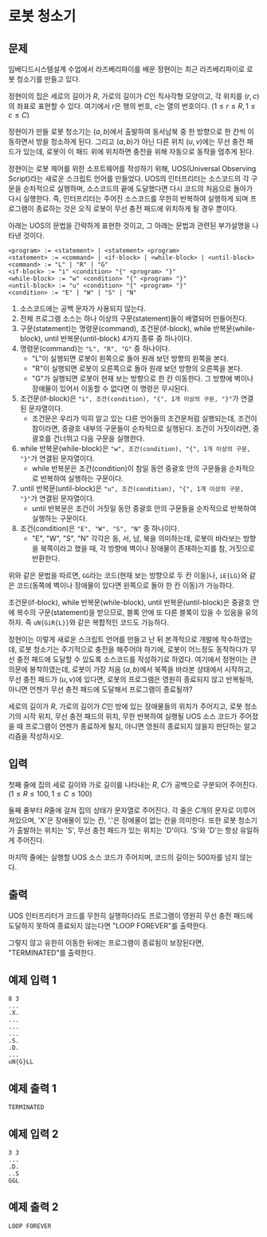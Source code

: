 # 로봇 청소기

## 문제

임베디드시스템설계 수업에서 라즈베리파이를 배운 정현이는 최근 라즈베리파이로 로봇 청소기를 만들고 있다.

정현이의 집은 세로의 길이가 $R$, 가로의 길이가 $C$인 직사각형 모양이고, 각 위치를 $(r, c)$의 좌표로 표현할 수 있다. 여기에서 $r$은 행의 번호, $c$는 열의 번호이다. $(1\leq r \leq R, 1\leq c \leq C)$

정현이가 만들 로봇 청소기는 $(a, b)$에서 출발하여 동서남북 중 한 방향으로 한 칸씩 이동하면서 방을 청소하게 된다. 그리고 $(a, b)$가 아닌 다른 위치 $(u, v)$에는 무선 충전 패드가 있는데, 로봇이 이 패드 위에 위치하면 충전을 위해 자동으로 동작을 멈추게 된다.

정현이는 로봇 제어를 위한 소프트웨어를 작성하기 위해, UOS(Universal Observing Script)라는 새로운 스크립트 언어를 만들었다. UOS의 인터프리터는 소스코드의 각 구문을 순차적으로 실행하며, 소스코드의 끝에 도달했다면 다시 코드의 처음으로 돌아가 다시 실행한다. 즉, 인터프리터는 주어진 소스코드를 무한히 반복하여 실행하게 되며 프로그램이 종료하는 것은 오직 로봇이 무선 충전 패드에 위치하게 될 경우 뿐이다.

아래는 UOS의 문법을 간략하게 표현한 것이고, 그 아래는 문법과 관련된 부가설명을 나타낸 것이다.

```
<program> := <statement> | <statement> <program>
<statement> := <command> | <if-block> | <while-block> | <until-block>
<command> := "L" | "R" | "G"
<if-block> := "i" <condition> "{" <program> "}"
<while-block> := "w" <condition> "{" <program> "}"
<until-block> := "u" <condition> "{" <program> "}"
<condition> := "E" | "W" | "S" | "N"
```

1. 소스코드에는 공백 문자가 사용되지 않는다.
2. 전체 프로그램 소스는 하나 이상의 구문(statement)들이 배열되어 만들어진다.
3. 구문(statement)는 명령문(command), 조건문(if-block), while 반복문(while-block), until 반복문(until-block) 4가지 종류 중 하나이다.
4. 명령문(command)는 `"L", "R", "G"` 중 하나이다.
   * "L"이 실행되면 로봇이 왼쪽으로 돌아 원래 보던 방향의 왼쪽을 본다.
   * "R"이 실행되면 로봇이 오른쪽으로 돌아 원래 보던 방향의 오른쪽을 본다.
   * "G"가 실행되면 로봇이 현재 보는 방향으로 한 칸 이동한다. 그 방향에 벽이나 장애물이 있어서 이동할 수 없다면 이 명령은 무시된다.
5. 조건문(if-block)은 `"i", 조건(condition), "{", 1개 이상의 구문, "}"`가 연결된 문자열이다.
   * 조건문은 우리가 익히 알고 있는 다른 언어들의 조건문처럼 실행되는데, 조건이 참이라면, 중괄호 내부의 구문들이 순차적으로 실행된다. 조건이 거짓이라면, 중괄호를 건너뛰고 다음 구문을 실행한다.
6. while 반복문(while-block)은 `"w", 조건(condition), "{", 1개 이상의 구문, "}"`가 연결된 문자열이다.
   * while 반복문은 조건(condition)이 참일 동안 중괄호 안의 구문들을 순차적으로 반복하여 실행하는 구문이다.
7. until 반복문(until-block)은 `"u", 조건(condition), "{", 1개 이상의 구문, "}"`가 연결된 문자열이다.
   * until 반복문은 조건이 거짓일 동안 중괄호 안의 구문들을 순차적으로 반복하여 실행하는 구문이다.
8. 조건(condition)은 `"E", "W", "S", "N"` 중 하나이다.
   * "E", "W", "S", "N" 각각은 동, 서, 남, 북을 의미하는데, 로봇이 바라보는 방향을 북쪽이라고 했을 때, 각 방향에 벽이나 장애물이 존재하는지를 참, 거짓으로 반환한다.

위와 같은 문법을 따르면, `GG`라는 코드(현재 보는 방향으로 두 칸 이동)나, `iE{LG}`와 같은 코드(동쪽에 벽이나 장애물이 있다면 왼쪽으로 돌아 한 칸 이동)가 가능하다. 

조건문(if-block), while 반복문(while-block), until 반복문(until-block)은 중괄호 안에 복수의 구문(statement)을 받으므로, 블록 안에 또 다른 블록이 있을 수 있음을 유의하자. 즉 `uN{GiR{L}}`와 같은 복합적인 코드도 가능하다.

정현이는 이렇게 새로운 스크립트 언어를 만들고 난 뒤 본격적으로 개발에 착수하였는데, 로봇 청소기는 주기적으로 충전을 해주어야 하기에, 로봇이 어느정도 동작하다가 무선 충전 패드에 도달할 수 있도록 소스코드를 작성하기로 하였다. 여기에서 정현이는 큰 의문에 봉착하였는데, 로봇이 가장 처음 $(a, b)$에서 북쪽을 바라본 상태에서 시작하고, 무선 충전 패드가 $(u, v)$에 있다면, 로봇의 프로그램은 영원히 종료되지 않고 반복될까, 아니면 언젠가 무선 충전 패드에 도달해서 프로그램이 종료될까?

세로의 길이가 $R$, 가로의 길이가 $C$인 방에 있는 장애물들의 위치가 주어지고, 로봇 청소기의 시작 위치, 무선 충전 패드의 위치, 무한 반복하여 실행될 UOS 소스 코드가 주어졌을 때 프로그램이 언젠가 종료하게 될지, 아니면 영원히 종료되지 않을지 판단하는 알고리즘을 작성하시오.

## 입력

첫째 줄에 집의 세로 길이와 가로 길이를 나타내는 $R$, $C$가 공백으로 구분되어 주어진다. $(1\leq R\leq 100, 1\leq C\leq 100)$

둘째 줄부터 $R$줄에 걸쳐 집의 상태가 문자열로 주어진다. 각 줄은 $C$개의 문자로 이루어져있으며, 'X'은 장애물이 있는 칸, '.'은 장애물이 없는 칸을 의미한다. 또한 로봇 청소기가 출발하는 위치는 'S',  무선 충전 패드가 있는 위치는 'D'이다. 'S'와 'D'는 항상 유일하게 주어진다.

마지막 줄에는 실행할 UOS 소스 코드가 주어지며, 코드의 길이는 500자를 넘지 않는다.

## 출력

UOS 인터프리터가 코드를 무한히 실행하더라도 프로그램이 영원히 무선 충전 패드에 도달하지 못하여 종료되지 않는다면 "LOOP FOREVER"를 출력한다.

그렇지 않고 유한히 이동한 뒤에는 프로그램이 종료됨이 보장된다면, "TERMINATED"를 출력한다.

## 예제 입력 1

```
8 3
...
.X.
...
...
...
.S.
.D.
...
uN{G}LL
```

## 예제 출력 1

```
TERMINATED
```

## 예제 입력 2

```
3 3
...
.D.
..S
GGL
```

## 예제 출력 2

```
LOOP FOREVER
```